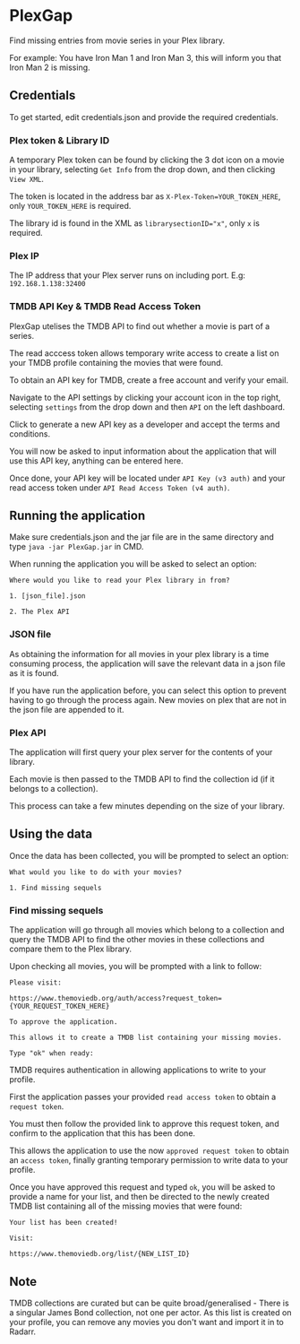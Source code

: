 # PlexGap
Find missing entries from movie series in your Plex library.

For example: You have Iron Man 1 and Iron Man 3, this will inform you that Iron Man 2 is missing.

## Credentials

To get started, edit credentials.json and provide the required credentials.

### Plex token & Library ID

A temporary Plex token can be found by clicking the 3 dot icon on a movie in your library, selecting `Get Info` from the drop down, and then clicking `View XML`.

The token is located in the address bar as `X-Plex-Token=YOUR_TOKEN_HERE`, only `YOUR_TOKEN_HERE` is required.

The library id is found in the XML as `librarysectionID="x"`, only `x` is required. 

### Plex IP

The IP address that your Plex server runs on including port. E.g: `192.168.1.138:32400`

### TMDB API Key & TMDB Read Access Token

PlexGap utelises the TMDB API to find out whether a movie is part of a series. 

The read acccess token allows temporary write access to create a list on your TMDB profile containing the movies that were found.

To obtain an API key for TMDB, create a free account and verify your email.

Navigate to the API settings by clicking your account icon in the top right, selecting `settings` from the drop down and then `API` on the left dashboard.

Click to generate a new API key as a developer and accept the terms and conditions.

You will now be asked to input information about the application that will use this API key, anything can be entered here.

Once done, your API key will be located under `API Key (v3 auth)` and your read access token under `API Read Access Token (v4 auth)`.

## Running the application
Make sure credentials.json and the jar file are in the same directory and type `java -jar PlexGap.jar` in CMD.


When running the application you will be asked to select an option: 

```
Where would you like to read your Plex library in from?

1. [json_file].json 

2. The Plex API
```

### JSON file

As obtaining the information for all movies in your plex library is a time consuming process, the application will save the relevant 
data in a json file as it is found.

If you have run the application before, you can select this option to prevent having to go through the process again. New movies on plex that are not in the json file are appended to it.

### Plex API

The application will first query your plex server for the contents of your library.

Each movie is then passed to the TMDB API to find the collection id (if it belongs to a collection).

This process can take a few minutes depending on the size of your library.

## Using the data

Once the data has been collected, you will be prompted to select an option:

```
What would you like to do with your movies?

1. Find missing sequels
```

### Find missing sequels

The application will go through all movies which belong to a collection and query the TMDB API to find the other movies in these collections and compare them to the Plex library.

Upon checking all movies, you will be prompted with a link to follow:

```
Please visit:

https://www.themoviedb.org/auth/access?request_token={YOUR_REQUEST_TOKEN_HERE}

To approve the application.

This allows it to create a TMDB list containing your missing movies.

Type "ok" when ready:
```

TMDB requires authentication in allowing applications to write to your profile.

First the application passes your provided `read access token` to obtain a `request token`. 

You must then follow the provided link to approve this request token, and confirm to the application that this has been done.

This allows the application to use the now `approved request token` to obtain an `access token`, finally granting temporary permission to write data to your profile.

Once you have approved this request and typed `ok`, you will be asked to provide a name for your list, and then be directed to the newly created TMDB list containing all of the missing movies that were found:

```
Your list has been created!

Visit:

https://www.themoviedb.org/list/{NEW_LIST_ID}
```
## Note

TMDB collections are curated but can be quite broad/generalised - There is a singular James Bond collection, not one per actor. As this list is created on your profile, you can remove any movies you don't want and import it in to Radarr.
